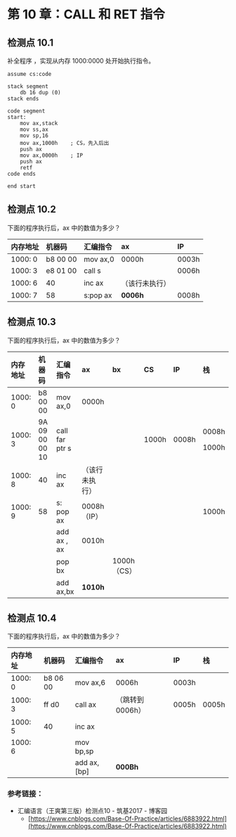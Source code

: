 # 第 10 章：CALL 和 RET 指令

## 检测点 10.1

补全程序 ，实现从内存 1000:0000 处开始执行指令。

```text
assume cs:code

stack segment
    db 16 dup (0)
stack ends

code segment
start:
    mov ax,stack
    mov ss,ax
    mov sp,16
    mov ax,1000h    ; CS，先入后出
    push ax
    mov ax,0000h    ; IP
    push ax
    retf
code ends

end start
```

## 检测点 10.2

下面的程序执行后，ax 中的数值为多少？

| 内存地址 | 机器码 | 汇编指令 | ax | IP |
| :--- | :--- | :--- | :--- | :--- |
| 1000: 0 | b8 00 00 | mov ax,0 | 0000h | 0003h |
| 1000: 3 | e8 01 00 | call s |  | 0006h |
| 1000: 6 | 40 | inc ax | （该行未执行） |  |
| 1000: 7 | 58 | s:pop ax | **0006h** | 0008h |

## 检测点 10.3

下面的程序执行后，ax 中的数值为多少？

<table>
  <thead>
    <tr>
      <th style="text-align:left">&#x5185;&#x5B58;&#x5730;&#x5740;</th>
      <th style="text-align:left">&#x673A;&#x5668;&#x7801;</th>
      <th style="text-align:left">&#x6C47;&#x7F16;&#x6307;&#x4EE4;</th>
      <th style="text-align:left">ax</th>
      <th style="text-align:left">bx</th>
      <th style="text-align:left">CS</th>
      <th style="text-align:left">IP</th>
      <th style="text-align:left">&#x6808;</th>
    </tr>
  </thead>
  <tbody>
    <tr>
      <td style="text-align:left">1000: 0</td>
      <td style="text-align:left">b8 00 00</td>
      <td style="text-align:left">mov ax,0</td>
      <td style="text-align:left">0000h</td>
      <td style="text-align:left"></td>
      <td style="text-align:left"></td>
      <td style="text-align:left"></td>
      <td style="text-align:left"></td>
    </tr>
    <tr>
      <td style="text-align:left">1000: 3</td>
      <td style="text-align:left">9A 09 00 00 10</td>
      <td style="text-align:left">call far ptr s</td>
      <td style="text-align:left"></td>
      <td style="text-align:left"></td>
      <td style="text-align:left">1000h</td>
      <td style="text-align:left">0008h</td>
      <td style="text-align:left">
        <p>0008h</p>
        <p>1000h</p>
      </td>
    </tr>
    <tr>
      <td style="text-align:left">1000: 8</td>
      <td style="text-align:left">40</td>
      <td style="text-align:left">inc ax</td>
      <td style="text-align:left">&#xFF08;&#x8BE5;&#x884C;&#x672A;&#x6267;&#x884C;&#xFF09;</td>
      <td style="text-align:left"></td>
      <td style="text-align:left"></td>
      <td style="text-align:left"></td>
      <td style="text-align:left"></td>
    </tr>
    <tr>
      <td style="text-align:left">1000: 9</td>
      <td style="text-align:left">58</td>
      <td style="text-align:left">s: pop ax</td>
      <td style="text-align:left">0008h&#xFF08;IP&#xFF09;</td>
      <td style="text-align:left"></td>
      <td style="text-align:left"></td>
      <td style="text-align:left"></td>
      <td style="text-align:left">1000h</td>
    </tr>
    <tr>
      <td style="text-align:left"></td>
      <td style="text-align:left"></td>
      <td style="text-align:left">add ax , ax</td>
      <td style="text-align:left">0010h</td>
      <td style="text-align:left"></td>
      <td style="text-align:left"></td>
      <td style="text-align:left"></td>
      <td style="text-align:left"></td>
    </tr>
    <tr>
      <td style="text-align:left"></td>
      <td style="text-align:left"></td>
      <td style="text-align:left">pop bx</td>
      <td style="text-align:left"></td>
      <td style="text-align:left">1000h&#xFF08;CS&#xFF09;</td>
      <td style="text-align:left"></td>
      <td style="text-align:left"></td>
      <td style="text-align:left"></td>
    </tr>
    <tr>
      <td style="text-align:left"></td>
      <td style="text-align:left"></td>
      <td style="text-align:left">add ax,bx</td>
      <td style="text-align:left"><b>1010h</b>
      </td>
      <td style="text-align:left"></td>
      <td style="text-align:left"></td>
      <td style="text-align:left"></td>
      <td style="text-align:left"></td>
    </tr>
  </tbody>
</table>

## 检测点 10.4

下面的程序执行后，ax 中的数值为多少？

| 内存地址 | 机器码 | 汇编指令 | ax | IP | 栈 |
| :--- | :--- | :--- | :--- | :--- | :--- |
| 1000: 0 | b8 06 00 | mov ax,6 | 0006h | 0003h |  |
| 1000: 3 | ff d0 | call ax | （跳转到 0006h） | 0005h | 0005h |
| 1000: 5 | 40 | inc ax |  |  |  |
| 1000: 6 |  | mov bp,sp |  |  |  |
|  |  | add ax, \[bp\] | **000Bh** |  |  |

### 参考链接：

* 汇编语言（王爽第三版）检测点10 - 筑基2017 - 博客园 
  * [https://www.cnblogs.com/Base-Of-Practice/articles/6883922.html](https://www.cnblogs.com/Base-Of-Practice/articles/6883922.html)

